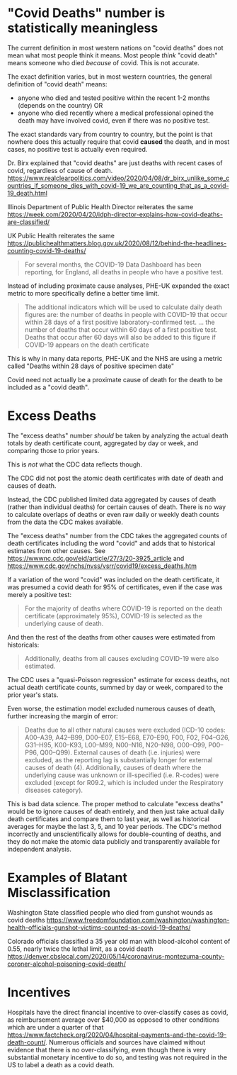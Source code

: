 # "Covid Deaths" number is statistically meaningless

The current definition in most western nations on "covid deaths" does not mean what most people think it means.  Most people *think* "covid death" means someone who died *because* of covid.  This is not accurate.

The exact definition varies, but in most western countries, the general definition of "covid death" means:
* anyone who died and tested positive within the recent 1-2 months (depends on the country) OR
* anyone who died recently where a medical professional opined the death may have involved covid, even if there was no positive test.

The exact standards vary from country to country, but the point is that nowhere does this actually require that covid **caused** the death, and in most cases, no positive test is actually even required.

Dr. Birx explained that "covid deaths" are just deaths with recent cases of covid, regardless of cause of death.  https://www.realclearpolitics.com/video/2020/04/08/dr_birx_unlike_some_countries_if_someone_dies_with_covid-19_we_are_counting_that_as_a_covid-19_death.html

Illinois Department of Public Health Director reiterates the same https://week.com/2020/04/20/idph-director-explains-how-covid-deaths-are-classified/

UK Public Health reiterates the same https://publichealthmatters.blog.gov.uk/2020/08/12/behind-the-headlines-counting-covid-19-deaths/

> For several months, the COVID-19 Data Dashboard has been reporting, for England, all deaths in people who have a positive test.

Instead of including proximate cause analyses, PHE-UK expanded the exact metric to more specifically define a better time limit.

> The additional indicators which will be used to calculate daily death figures are:
> the number of deaths in people with COVID-19 that occur within 28 days of a first positive laboratory-confirmed test. ...
> the number of deaths that occur within 60 days of a first positive test. Deaths that occur after 60 days will also be added to this figure if COVID-19 appears on the death certificate

This is why in many data reports, PHE-UK and the NHS are using a metric called "Deaths within 28 days of positive specimen date"

Covid need not actually be a proximate cause of death for the death to be included as a "covid death".

# Excess Deaths

The "excess deaths" number *should* be taken by analyzing the actual death totals by death certificate count, aggregated by day or week, and comparing those to prior years.  

This is *not* what the CDC data reflects though.  

The CDC did not post the atomic death certificates with date of death and causes of death.  

Instead, the CDC published limited data aggregated by causes of death (rather than individual deaths) for certain causes of death.  There is no way to calculate overlaps of deaths or even raw daily or weekly death counts from the data the CDC makes available.  

The "excess deaths" number from the CDC takes the aggregated counts of death certificates including the word "covid" and adds that to historical estimates from other causes.  See https://wwwnc.cdc.gov/eid/article/27/3/20-3925_article and https://www.cdc.gov/nchs/nvss/vsrr/covid19/excess_deaths.htm  

If a variation of the word "covid" was included on the death certificate, it was presumed a covid death for 95% of certificates, even if the case was merely a positive test:

> For the majority of deaths where COVID-19 is reported on the death certificate (approximately 95%), COVID-19 is selected as the underlying cause of death.

And then the rest of the deaths from other causes were estimated from historicals:

> Additionally, deaths from all causes excluding COVID-19 were also estimated.

The CDC uses a "quasi-Poisson regression" estimate for excess deaths, not actual death certificate counts, summed by day or week, compared to the prior year's stats.  

Even worse, the estimation model excluded numerous causes of death, further increasing the margin of error: 

> Deaths due to all other natural causes were excluded (ICD-10 codes: A00–A39, A42–B99, D00–E07, E15–E68, E70–E90, F00, F02, F04–G26, G31–H95, K00–K93, L00–M99, N00–N16, N20–N98, O00–O99, P00–P96, Q00–Q99). External causes of death (i.e. injuries) were excluded, as the reporting lag is substantially longer for external causes of death (4). Additionally, causes of death where the underlying cause was unknown or ill-specified (i.e. R-codes) were excluded (except for R09.2, which is included under the Respiratory diseases category).

This is bad data science.  The proper method to calculate "excess deaths" would be to ignore causes of death entirely, and then just take actual daily death certificates and compare them to last year, as well as historical averages for maybe the last 3, 5, and 10 year periods.  The CDC's method incorrectly and unscientifically allows for double-counting of deaths, and they do not make the atomic data publicly and transparently available for independent analysis.

# Examples of Blatant Misclassification

Washington State classified people who died from gunshot wounds as covid deaths https://www.freedomfoundation.com/washington/washington-health-officials-gunshot-victims-counted-as-covid-19-deaths/

Colorado officials classified a 35 year old man with blood-alcohol content of 0.55, nearly twice the lethal limit, as a covid death https://denver.cbslocal.com/2020/05/14/coronavirus-montezuma-county-coroner-alcohol-poisoning-covid-death/

# Incentives

Hospitals have the direct financial incentive to over-classify cases as covid, as reimbursement average over $40,000 as opposed to other conditions which are under a quarter of that https://www.factcheck.org/2020/04/hospital-payments-and-the-covid-19-death-count/.  Numerous officials and sources have claimed without evidence that there is no over-classifying, even though there is very substantial monetary incentive to do so, and testing was not required in the US to label a death as a covid death.

